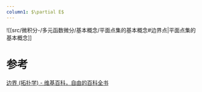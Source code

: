 ```yaml
---
column1: $\partial E$
---
```



![[src/微积分-/多元函数微分/基本概念/平面点集的基本概念#边界点|平面点集的基本概念]]

# 参考
[边界 (拓扑学) - 维基百科，自由的百科全书](https://zh.wikipedia.org/wiki/%E8%BE%B9%E7%95%8C_(%E6%8B%93%E6%89%91%E5%AD%A6))
